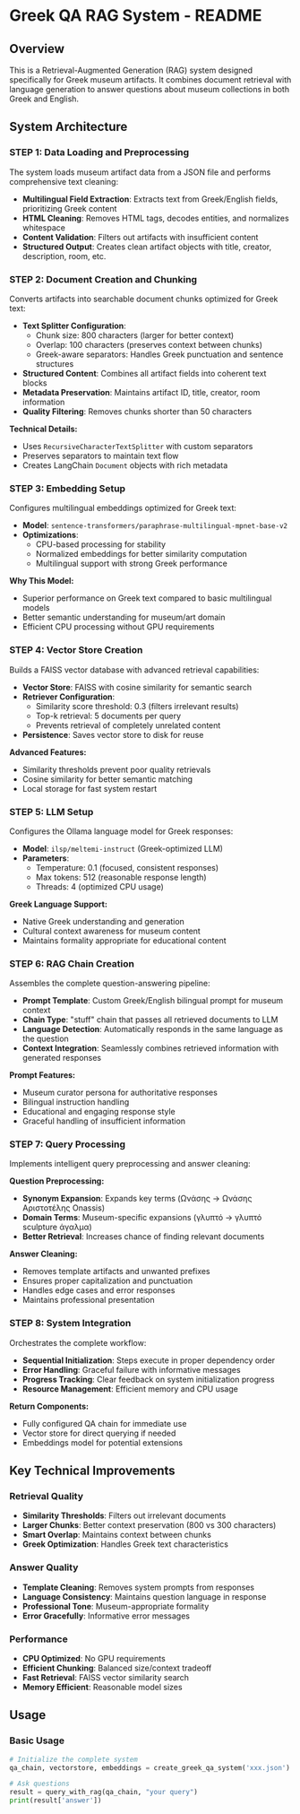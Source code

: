 # Greek QA RAG System - README

## Overview

This is a Retrieval-Augmented Generation (RAG) system designed specifically for Greek museum artifacts. It combines document retrieval with language generation to answer questions about museum collections in both Greek and English.

## System Architecture

### STEP 1: Data Loading and Preprocessing

The system loads museum artifact data from a JSON file and performs comprehensive text cleaning:

- **Multilingual Field Extraction**: Extracts text from Greek/English fields, prioritizing Greek content
- **HTML Cleaning**: Removes HTML tags, decodes entities, and normalizes whitespace
- **Content Validation**: Filters out artifacts with insufficient content
- **Structured Output**: Creates clean artifact objects with title, creator, description, room, etc.


### STEP 2: Document Creation and Chunking

Converts artifacts into searchable document chunks optimized for Greek text:

- **Text Splitter Configuration**: 
  - Chunk size: 800 characters (larger for better context)
  - Overlap: 100 characters (preserves context between chunks)
  - Greek-aware separators: Handles Greek punctuation and sentence structures
- **Structured Content**: Combines all artifact fields into coherent text blocks
- **Metadata Preservation**: Maintains artifact ID, title, creator, room information
- **Quality Filtering**: Removes chunks shorter than 50 characters

**Technical Details:**
- Uses `RecursiveCharacterTextSplitter` with custom separators
- Preserves separators to maintain text flow
- Creates LangChain `Document` objects with rich metadata

### STEP 3: Embedding Setup

Configures multilingual embeddings optimized for Greek text:

- **Model**: `sentence-transformers/paraphrase-multilingual-mpnet-base-v2`
- **Optimizations**: 
  - CPU-based processing for stability
  - Normalized embeddings for better similarity computation
  - Multilingual support with strong Greek performance

**Why This Model:**
- Superior performance on Greek text compared to basic multilingual models
- Better semantic understanding for museum/art domain
- Efficient CPU processing without GPU requirements

### STEP 4: Vector Store Creation

Builds a FAISS vector database with advanced retrieval capabilities:

- **Vector Store**: FAISS with cosine similarity for semantic search
- **Retriever Configuration**:
  - Similarity score threshold: 0.3 (filters irrelevant results)
  - Top-k retrieval: 5 documents per query
  - Prevents retrieval of completely unrelated content
- **Persistence**: Saves vector store to disk for reuse

**Advanced Features:**
- Similarity thresholds prevent poor quality retrievals
- Cosine similarity for better semantic matching
- Local storage for fast system restart

### STEP 5: LLM Setup

Configures the Ollama language model for Greek responses:

- **Model**: `ilsp/meltemi-instruct` (Greek-optimized LLM)
- **Parameters**:
  - Temperature: 0.1 (focused, consistent responses)
  - Max tokens: 512 (reasonable response length)
  - Threads: 4 (optimized CPU usage)

**Greek Language Support:**
- Native Greek understanding and generation
- Cultural context awareness for museum content
- Maintains formality appropriate for educational content

### STEP 6: RAG Chain Creation

Assembles the complete question-answering pipeline:

- **Prompt Template**: Custom Greek/English bilingual prompt for museum context
- **Chain Type**: "stuff" chain that passes all retrieved documents to LLM
- **Language Detection**: Automatically responds in the same language as the question
- **Context Integration**: Seamlessly combines retrieved information with generated responses

**Prompt Features:**
- Museum curator persona for authoritative responses
- Bilingual instruction handling
- Educational and engaging response style
- Graceful handling of insufficient information

### STEP 7: Query Processing

Implements intelligent query preprocessing and answer cleaning:

**Question Preprocessing:**
- **Synonym Expansion**: Expands key terms (Ωνάσης → Ωνάσης Αριστοτέλης Onassis)
- **Domain Terms**: Museum-specific expansions (γλυπτό → γλυπτό sculpture άγαλμα)
- **Better Retrieval**: Increases chance of finding relevant documents

**Answer Cleaning:**
- Removes template artifacts and unwanted prefixes
- Ensures proper capitalization and punctuation
- Handles edge cases and error responses
- Maintains professional presentation

### STEP 8: System Integration

Orchestrates the complete workflow:

- **Sequential Initialization**: Steps execute in proper dependency order
- **Error Handling**: Graceful failure with informative messages
- **Progress Tracking**: Clear feedback on system initialization progress
- **Resource Management**: Efficient memory and CPU usage

**Return Components:**
- Fully configured QA chain for immediate use
- Vector store for direct querying if needed
- Embeddings model for potential extensions

## Key Technical Improvements

### Retrieval Quality
- **Similarity Thresholds**: Filters out irrelevant documents
- **Larger Chunks**: Better context preservation (800 vs 300 characters)
- **Smart Overlap**: Maintains context between chunks
- **Greek Optimization**: Handles Greek text characteristics

### Answer Quality  
- **Template Cleaning**: Removes system prompts from responses
- **Language Consistency**: Maintains question language in response
- **Professional Tone**: Museum-appropriate formality
- **Error Gracefully**: Informative error messages

### Performance
- **CPU Optimized**: No GPU requirements
- **Efficient Chunking**: Balanced size/context tradeoff
- **Fast Retrieval**: FAISS vector similarity search
- **Memory Efficient**: Reasonable model sizes

## Usage

### Basic Usage
```python
# Initialize the complete system
qa_chain, vectorstore, embeddings = create_greek_qa_system('xxx.json')

# Ask questions
result = query_with_rag(qa_chain, "your query")
print(result['answer'])

